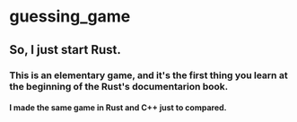 # guessing_game

## So, I just start Rust.

### This is an elementary game, and it's the first thing you learn at the beginning of the Rust's documentarion book.

#### I made the same game in Rust and C++ just to compared.

